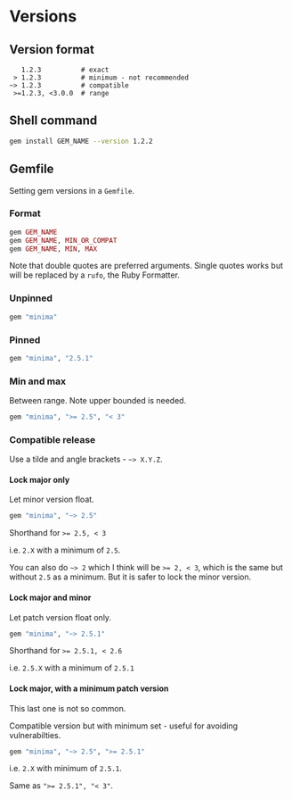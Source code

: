 # Versions


## Version format

```
   1.2.3          # exact
 > 1.2.3          # minimum - not recommended
~> 1.2.3          # compatible
 >=1.2.3, <3.0.0  # range
```


## Shell command

```sh
gem install GEM_NAME --version 1.2.2
```

## Gemfile

Setting gem versions in a `Gemfile`.

### Format

```ruby
gem GEM_NAME
gem GEM_NAME, MIN_OR_COMPAT
gem GEM_NAME, MIN, MAX
```

Note that double quotes are preferred arguments. Single quotes works but will be replaced by a `rufo`, the Ruby Formatter.

### Unpinned

```ruby
gem "minima"
```

### Pinned

```ruby
gem "minima", "2.5.1"
```

### Min and max

Between range. Note upper bounded is needed.

```ruby
gem "minima", ">= 2.5", "< 3"
```

### Compatible release

Use a tilde and angle brackets - `~> X.Y.Z`.

#### Lock major only

Let minor version float.

```ruby
gem "minima", "~> 2.5"
```

Shorthand for `>= 2.5, < 3`

i.e. `2.X` with a minimum of `2.5`.

You can also do `~> 2` which I think will be `>= 2, < 3`, which is the same but without `2.5` as a minimum. But it is safer to lock the minor version.

#### Lock major and minor

Let patch version float only.

```ruby
gem "minima", "~> 2.5.1"
```

Shorthand for `>= 2.5.1, < 2.6`

i.e. `2.5.X` with a minimum of `2.5.1`

#### Lock major, with a minimum patch version

This last one is not so common.

Compatible version but with minimum set - useful for avoiding vulnerabilties.

```ruby
gem "minima", "~> 2.5", ">= 2.5.1"
```

i.e. `2.X` with minimum of `2.5.1`.

Same as `">= 2.5.1", "< 3"`.

